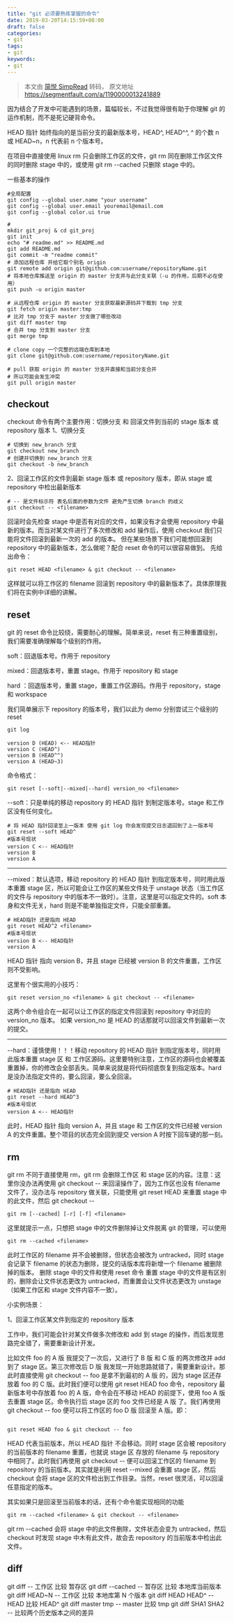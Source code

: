 ```yaml
---
title: "git 必须要熟练掌握的命令"
date: 2019-03-20T14:15:59+08:00
draft: false
categories:
- git
tags:
- git
keywords:
- git
---
```


> 本文由 [简悦 SimpRead](http://ksria.com/simpread/) 转码， 原文地址 https://segmentfault.com/a/1190000013241889

因为结合了开发中可能遇到的场景，篇幅较长，不过我觉得很有助于你理解 git 的运作机制，而不是死记硬背命令。

<!--more-->

HEAD 指针 始终指向的是当前分支的最新版本号，HEAD^, HEAD^^, ^ 的个数 n 或 HEAD~n，n 代表前 n 个版本号。

在项目中直接使用 linux rm 只会删除工作区的文件，git rm 同在删除工作区文件的同时删除 stage 中的，或使用 git rm --cached 只删除 stage 中的。

一些基本的操作

```
#全局配置
git config --global user.name "your username"
git config --global user.email youremail@email.com
git config --global color.ui true

#
mkdir git_proj & cd git_proj
git init
echo "# readme.md" >> README.md
git add README.md
git commit -m "readme commit"
# 添加远程仓库 并给它取个别名 origin
git remote add origin git@github.com:username/repositoryName.git
# 将本地仓库推送至 origin 的 master 分支并与此分支关联（-u 的作用，后期不必在使用）
git push -u origin master

# 从远程仓库 origin 的 master 分支获取最新源码并下载到 tmp 分支
git fetch origin master:tmp
# 比对 tmp 分支于 master 分支做了哪些改动
git diff master tmp
# 合并 tmp 分支到 master 分支
git merge tmp

# clone copy 一个完整的远端仓库到本地
git clone git@github.com:username/repositoryName.git

# pull 获取 origin 的 master 分支并直接和当前分支合并
# 所以可能会发生冲突
git pull origin master

```

## checkout

checkout 命令有两个主要作用：切换分支 和 回滚文件到当前的 stage 版本 或 repository 版本
1、切换分支

```
# 切换到 new_branch 分支
git checkout new_branch
# 创建并切换到 new_branch 分支
git checkout -b new_branch
```

2、回滚工作区的文件到最新 stage 版本 或 repository 版本，即从 stage 或 repository 中检出最新版本

```
# -- 是文件标示符 表名后面的参数为文件 避免产生切换 branch 的歧义
git checkout -- <filename>

```

回滚时会先检查 stage 中是否有对应的文件，如果没有才会使用 repository 中最新的版本。而当对某文件进行了多次修改和 add 操作后，使用 checkout 我们只能将文件回滚到最新一次的 add 的版本。
但在某些场景下我们可能想回滚到 repository 中的最新版本，怎么做呢？配合 reset 命令的可以很容易做到。
先给出命令：

```
git reset HEAD <filename> & git checkout -- <filename>

```

这样就可以将工作区的 filename 回滚到 repository 中的最新版本了。具体原理我们将在实例中详细的讲解。

## reset

git 的 reset 命令比较绕，需要耐心的理解。简单来说，reset 有三种重置级别，我们需要准确理解每个级别的作用。

soft：回退版本号。作用于 repository

mixed：回退版本号，重置 stage。作用于 repository 和 stage

hard ：回退版本号，重置 stage，重置工作区源码。作用于 repository，stage 和 workspace

我们简单展示下 repository 的版本号，我们以此为 demo 分别尝试三个级别的 reset

```
git log

version D (HEAD) <-- HEAD指针
version C (HEAD^)
version B (HEAD^^)
version A (HEAD~3)

```

命令格式：

```
git reset [--soft|--mixed|--hard] version_no <filename>

```

--soft：只是单纯的移动 repository 的 HEAD 指针 到制定版本号。stage 和工作区没有任何变化。

```
# 将 HEAD 指针回滚至上一版本 使用 git log 你会发现提交日志退回到了上一版本号
git reset --soft HEAD^
#版本号现状
version C <-- HEAD指针
version B
version A

```

* * *

--mixed：默认选项，移动 repository 的 HEAD 指针 到指定版本号，同时用此版本重置 stage 区，所以可能会让工作区的某些文件处于 unstage 状态（当工作区的文件与 repository 中的版本不一致时）。注意，这里是可以指定文件的。soft 本身和文件无关，hard 则是不能单独指定文件，只能全部重置。

```
# HEAD指针 还是指向 HEAD 
git reset HEAD^2 <filename>
#版本号现状
version B <-- HEAD指针
version A

```

HEAD 指针 指向 version B，并且 stage 已经被 version B 的文件重置，工作区则不受影响。

这里有个很实用的小技巧：

```
git reset version_no <filename> & git checkout -- <filename>

```

这两个命令组合在一起可以让工作区的指定文件回滚到 repository 中对应的 version_no 版本。
如果 version_no 是 HEAD 的话那就可以回滚文件到最新一次的提交。

* * *

--hard：谨慎使用！！！移动 repository 的 HEAD 指针 到指定版本号，同时用此版本重置 stage 区 和 工作区源码。这里要特别注意，工作区的源码也会被覆盖重置掉，你的修改会全部丢失。简单来说就是将代码彻底恢复到指定版本。hard 是没办法指定文件的，要么回滚，要么全回滚。

```
# HEAD指针 还是指向 HEAD 
git reset --hard HEAD^3
#版本号现状
version A <-- HEAD指针

```

此时，HEAD 指针 指向 version A，并且 stage 和 工作区的文件已经被 version A 的文件重置。整个项目的状态完全回到提交 version A 时按下回车键的那一刻。

## rm

git rm 不同于直接使用 rm，git rm 会删除工作区 和 stage 区的内容。注意：这里你没办法再使用 git checkout -- <filename> 来回滚操作了，因为工作区也没有 filename 文件了，没办法与 repository 做关联，只能使用 git reset HEAD <filename> 来重置 stage 中的此文件，然后 git checkout -- <filename>

```
git rm [--cached] [-r] [-f] <filename>

```

这里就提示一点，只想把 stage 中的文件删除掉让文件脱离 git 的管理，可以使用

```
git rm --cached <filename>

```

此时工作区的 filename 并不会被删除，但状态会被改为 untracked，同时 stage 会记录下 filename 的状态为删除，提交的话版本库将新增一个 filename 被删除掉的版本。
删除 stage 中的文件和使用 reset 命令 重置 stage 中的文件是有区别的，删除会让文件状态更改为 untracked，而重置会让文件状态更改为 unstage（如果工作区和 stage 文件内容不一致）。

小实例场景：

1、回滚工作区某文件到指定的 repository 版本

工作中，我们可能会针对某文件做多次修改和 add 到 stage 的操作，而后发现思路完全错了，需要重新设计开发。

比如文件 foo 的 A 版 我提交了一次后，又进行了 B 版 和 C 版 的两次修改并 add 到了 stage 区。第三次修改后 D 版 我发现一开始思路就错了，需要重新设计。那此时直接使用 git checkout -- foo 是拿不到最初的 A 版 的，因为 stage 区还存放着 foo 的 C 版。此时我们便可以使用 git reset HEAD foo 命令，repository 最新版本号中存放着 foo 的 A 版，命令会在不移动 HEAD 的前提下，使用 foo A 版 去重置 stage 区。命令执行后 stage 区的 foo 文件已经是 A 版 了。我们再使用 git checkout -- foo 便可以将工作区的 foo D 版 回滚至 A 版。即：

```

git reset HEAD foo & git checkout -- foo

```

HEAD 代表当前版本，所以 HEAD 指针 不会移动。同时 stage 区会被 repository 的当前版本的 filename 重置，也就说 stage 区 存放的 filename 与 repository 中相同了。此时我们再使用 git checkout -- <filename> 便可以回滚工作区的 filename 到 repository 的当前版本。其实就是利用 reset --mixed 会重置 stage 区，然后 checkout 会将 stage 区的文件检出到工作目录。当然，reset 很灵活，可以回滚任意指定的版本。

其实如果只是回滚至当前版本的话，还有个命令能实现相同的功能

```
git rm --cached <filename> & git checkout -- <filename>

```

git rm --cached <filename> 会将 stage 中的此文件删除，文件状态会变为 untracked，然后 checkout 时发现 stage 中木有此文件，故会去 repository 的当前版本中检出此文件。

## diff

git diff -- <filename> 工作区 比较 暂存区
git diff --cached -- <filename> 暂存区 比较 本地库当前版本
git diff HEAD~N -- <filename> 工作区 比较 本地库第 N 个版本
git diff HEAD HEAD^ -- <filename> HEAD 比较 HEAD^
git diff master tmp -- <filename> master 比较 tmp
git diff SHA1 SHA2 -- <filename> 比较两个历史版本之间的差异
